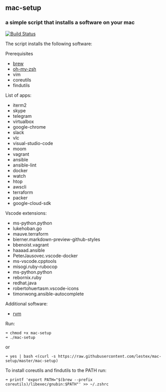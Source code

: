 ## mac-setup
### a simple script that installs a software on your mac
[![Build Status](https://travis-ci.org/lestex/mac-setup.svg?branch=master)](https://travis-ci.org/lestex/mac-setup)

The script installs the following software:

Prerequisites
- [brew](https://brew.sh/)
- [oh-my-zsh](https://github.com/robbyrussell/oh-my-zsh)
- vim
- coreutils
- findutils

List of apps:
- iterm2
- skype
- telegram
- virtualbox
- google-chrome
- slack
- vlc
- visual-studio-code
- moom
- vagrant
- ansible
- ansible-lint
- docker
- watch 
- htop
- awscli
- terraform
- packer
- google-cloud-sdk

Vscode extensions:
- ms-python.python
- lukehoban.go
- mauve.terraform
- bierner.markdown-preview-github-styles
- bbenoist.vagrant
- haaaad.ansible
- PeterJausovec.vscode-docker
- ms-vscode.cpptools
- misogi.ruby-rubocop
- ms-python.python
- rebornix.ruby
- redhat.java
- robertohuertasm.vscode-icons
- timonwong.ansible-autocomplete

Additional software:
- [rvm](https://rvm.io)

Run:

    ➜ chmod +x mac-setup
    ➜ ./mac-setup

or

    ➜ yes | bash <(curl -s https://raw.githubusercontent.com/lestex/mac-setup/master/mac-setup)

To install coreutils and findutils to the PATH run:

    ➜ printf 'export PATH="$(brew --prefix coreutils)/libexec/gnubin:$PATH"' >> ~/.zshrc
